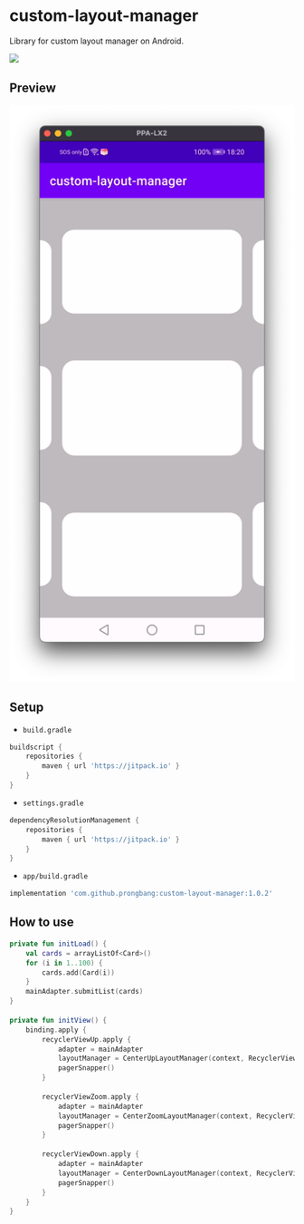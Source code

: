 # custom-layout-manager

Library for custom layout manager on Android.

[![](https://jitpack.io/v/prongbang/custom-layout-manager.svg)](https://jitpack.io/#prongbang/custom-layout-manager)

## Preview

![img.png](img.png)

## Setup

- `build.gradle`

```groovy
buildscript {
    repositories {
        maven { url 'https://jitpack.io' }
    }
}
```

- `settings.gradle`

```groovy
dependencyResolutionManagement {
    repositories {
        maven { url 'https://jitpack.io' }
    }
}
```

- `app/build.gradle`

```groovy
implementation 'com.github.prongbang:custom-layout-manager:1.0.2'
```

## How to use

```kotlin
private fun initLoad() {
    val cards = arrayListOf<Card>()
    for (i in 1..100) {
        cards.add(Card(i))
    }
    mainAdapter.submitList(cards)
}

private fun initView() {
    binding.apply {
        recyclerViewUp.apply {
            adapter = mainAdapter
            layoutManager = CenterUpLayoutManager(context, RecyclerView.HORIZONTAL, false, pixelSpace = 50f)
            pagerSnapper()
        }

        recyclerViewZoom.apply {
            adapter = mainAdapter
            layoutManager = CenterZoomLayoutManager(context, RecyclerView.HORIZONTAL, false)
            pagerSnapper()
        }

        recyclerViewDown.apply {
            adapter = mainAdapter
            layoutManager = CenterDownLayoutManager(context, RecyclerView.HORIZONTAL, false, pixelSpace = 50f)
            pagerSnapper()
        }
    }
}
```